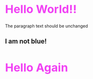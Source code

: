 <html>
   <head>
      <style>
      h1 {
         color:rgb(241, 66, 244);
         font-size: 28pt;
      }
      body {
          background-image: url("https://raw.githubusercontent.com/beachbai000/Real-Website-12-3-18/master/Sky.JPG" 
         length=4030% width=3024%
      }
      </style>
   </head>
   <body>
      <h1>Hello World!!</h1>
      <p>The paragraph text should be unchanged</p>
      <h2>I am not blue!</h2>
      <h1>Hello Again</h1>
   </body>
</html>

